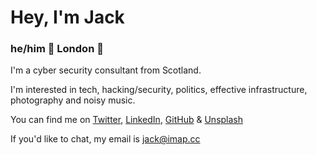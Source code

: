 # Hey, I'm Jack
### he/him 👋 London 📍

I'm a cyber security consultant from Scotland.

I'm interested in tech, hacking/security, politics, effective infrastructure, photography and noisy music.

You can find me on [Twitter](https://twitter.com/jackal_lol), [LinkedIn](https://linkedin.com/in/jb46), [GitHub](https://github.com/j-ckal) & [Unsplash](https://unsplash.com/@j_ckal)

If you'd like to chat, my email is jack@imap.cc
